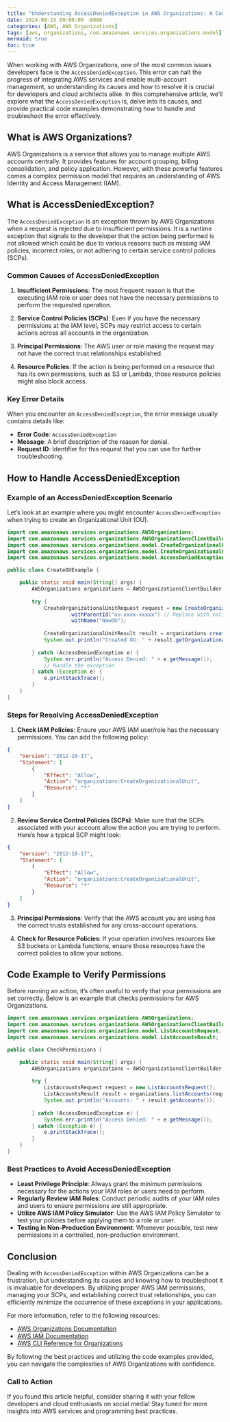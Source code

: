 ```yaml
---
title: "Understanding AccessDeniedException in AWS Organizations: A Complete Guide"
date: 2024-08-15 09:00:00 -0000
categories: [AWS, AWS Organizations]
tags: [aws, organizations, com.amazonaws.services.organizations.model]
mermaid: true
toc: true
---
```



When working with AWS Organizations, one of the most common issues developers face is the `AccessDeniedException`. This error can halt the progress of integrating AWS services and enable multi-account management, so understanding its causes and how to resolve it is crucial for developers and cloud architects alike. In this comprehensive article, we’ll explore what the `AccessDeniedException` is, delve into its causes, and provide practical code examples demonstrating how to handle and troubleshoot the error effectively.

## What is AWS Organizations?

AWS Organizations is a service that allows you to manage multiple AWS accounts centrally. It provides features for account grouping, billing consolidation, and policy application. However, with these powerful features comes a complex permission model that requires an understanding of AWS Identity and Access Management (IAM).

## What is AccessDeniedException?

The `AccessDeniedException` is an exception thrown by AWS Organizations when a request is rejected due to insufficient permissions. It is a runtime exception that signals to the developer that the action being performed is not allowed which could be due to various reasons such as missing IAM policies, incorrect roles, or not adhering to certain service control policies (SCPs).

### Common Causes of AccessDeniedException

1. **Insufficient Permissions**: The most frequent reason is that the executing IAM role or user does not have the necessary permissions to perform the requested operation.

2. **Service Control Policies (SCPs)**: Even if you have the necessary permissions at the IAM level, SCPs may restrict access to certain actions across all accounts in the organization.

3. **Principal Permissions**: The AWS user or role making the request may not have the correct trust relationships established.

4. **Resource Policies**: If the action is being performed on a resource that has its own permissions, such as S3 or Lambda, those resource policies might also block access.

### Key Error Details

When you encounter an `AccessDeniedException`, the error message usually contains details like:

- **Error Code**: `AccessDeniedException`
- **Message**: A brief description of the reason for denial.
- **Request ID**: Identifier for this request that you can use for further troubleshooting.

## How to Handle AccessDeniedException

### Example of an AccessDeniedException Scenario

Let’s look at an example where you might encounter `AccessDeniedException` when trying to create an Organizational Unit (OU).

```java
import com.amazonaws.services.organizations.AWSOrganizations;
import com.amazonaws.services.organizations.AWSOrganizationsClientBuilder;
import com.amazonaws.services.organizations.model.CreateOrganizationalUnitRequest;
import com.amazonaws.services.organizations.model.CreateOrganizationalUnitResult;
import com.amazonaws.services.organizations.model.AccessDeniedException;

public class CreateOUExample {

    public static void main(String[] args) {
        AWSOrganizations organizations = AWSOrganizationsClientBuilder.defaultClient();
        
        try {
            CreateOrganizationalUnitRequest request = new CreateOrganizationalUnitRequest()
                    .withParentId("ou-xxxx-xxxxx") // Replace with valid Parent ID
                    .withName("NewOU");
                    
            CreateOrganizationalUnitResult result = organizations.createOrganizationalUnit(request);
            System.out.println("Created OU: " + result.getOrganizationalUnit().getId());
        
        } catch (AccessDeniedException e) {
            System.err.println("Access Denied: " + e.getMessage());
            // Handle the exception
        } catch (Exception e) {
            e.printStackTrace();
        }
    }
}
```

### Steps for Resolving AccessDeniedException

1. **Check IAM Policies**: Ensure your AWS IAM user/role has the necessary permissions. You can add the following policy:

```json
{
    "Version": "2012-10-17",
    "Statement": [
        {
            "Effect": "Allow",
            "Action": "organizations:CreateOrganizationalUnit",
            "Resource": "*"
        }
    ]
}
```

2. **Review Service Control Policies (SCPs)**: Make sure that the SCPs associated with your account allow the action you are trying to perform. Here’s how a typical SCP might look:

```json
{
    "Version": "2012-10-17",
    "Statement": [
        {
            "Effect": "Allow",
            "Action": "organizations:CreateOrganizationalUnit",
            "Resource": "*"
        }
    ]
}
```

3. **Principal Permissions**: Verify that the AWS account you are using has the correct trusts established for any cross-account operations.

4. **Check for Resource Policies**: If your operation involves resources like S3 buckets or Lambda functions, ensure those resources have the correct policies to allow your actions.

## Code Example to Verify Permissions

Before running an action, it’s often useful to verify that your permissions are set correctly. Below is an example that checks permissions for AWS Organizations.

```java
import com.amazonaws.services.organizations.AWSOrganizations;
import com.amazonaws.services.organizations.AWSOrganizationsClientBuilder;
import com.amazonaws.services.organizations.model.ListAccountsRequest;
import com.amazonaws.services.organizations.model.ListAccountsResult;

public class CheckPermissions {

    public static void main(String[] args) {
        AWSOrganizations organizations = AWSOrganizationsClientBuilder.defaultClient();
        
        try {
            ListAccountsRequest request = new ListAccountsRequest();
            ListAccountsResult result = organizations.listAccounts(request);
            System.out.println("Accounts: " + result.getAccounts());
        
        } catch (AccessDeniedException e) {
            System.err.println("Access Denied: " + e.getMessage());
        } catch (Exception e) {
            e.printStackTrace();
        }
    }
}
```

### Best Practices to Avoid AccessDeniedException

- **Least Privilege Principle**: Always grant the minimum permissions necessary for the actions your IAM roles or users need to perform.
- **Regularly Review IAM Roles**: Conduct periodic audits of your IAM roles and users to ensure permissions are still appropriate.
- **Utilize AWS IAM Policy Simulator**: Use the AWS IAM Policy Simulator to test your policies before applying them to a role or user.
- **Testing in Non-Production Environment**: Whenever possible, test new permissions in a controlled, non-production environment.

## Conclusion

Dealing with `AccessDeniedException` within AWS Organizations can be a frustration, but understanding its causes and knowing how to troubleshoot it is invaluable for developers. By utilizing proper AWS IAM permissions, managing your SCPs, and establishing correct trust relationships, you can efficiently minimize the occurrence of these exceptions in your applications.

For more information, refer to the following resources:
- [AWS Organizations Documentation](https://docs.aws.amazon.com/organizations/latest/userguide/orgs_manage_org.html)
- [AWS IAM Documentation](https://docs.aws.amazon.com/IAM/latest/UserGuide/welcome.html)
- [AWS CLI Reference for Organizations](https://docs.aws.amazon.com/cli/latest/reference/organizations/index.html)

By following the best practices and utilizing the code examples provided, you can navigate the complexities of AWS Organizations with confidence.

### Call to Action

If you found this article helpful, consider sharing it with your fellow developers and cloud enthusiasts on social media! Stay tuned for more insights into AWS services and programming best practices.